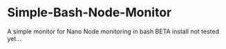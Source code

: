 # Simple-Bash-Node-Monitor
A simple monitor for Nano Node monitoring in bash
BETA install not tested yet...
